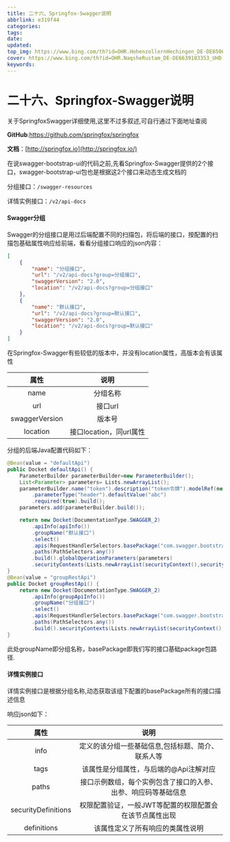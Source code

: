 ```yaml
---
title: 二十六、Springfox-Swagger说明
abbrlink: e319f44
categories: 
tags: 
date: 
updated: 
top_img: https://www.bing.com/th?id=OHR.HohenzollernHechingen_DE-DE6506429965_UHD.jpg
cover: https://www.bing.com/th?id=OHR.NaqsheRustam_DE-DE6639103353_UHD.jpg
keywords: 
---
```

# 二十六、Springfox-Swagger说明

关于SpringfoxSwagger详细使用,这里不过多叙述,可自行通过下面地址查阅

**GitHub**:https://github.com/springfox/springfox

**文档**：[http://springfox.io](http://springfox.io/)

在说swagger-bootstrap-ui的代码之前,先看Springfox-Swagger提供的2个接口，swagger-bootstrap-ui包也是根据这2个接口来动态生成文档的

分组接口：`/swagger-resources`

详情实例接口：`/v2/api-docs`

#### Swagger分组

Swagger的分组接口是用过后端配置不同的扫描包，将后端的接口，按配置的扫描包基础属性响应给前端，看看分组接口响应的json内容：

```json
[
    {
        "name": "分组接口",
        "url": "/v2/api-docs?group=分组接口",
        "swaggerVersion": "2.0",
        "location": "/v2/api-docs?group=分组接口"
    },
    {
        "name": "默认接口",
        "url": "/v2/api-docs?group=默认接口",
        "swaggerVersion": "2.0",
        "location": "/v2/api-docs?group=默认接口"
    }
]
```

在Springfox-Swagger有些较低的版本中，并没有location属性，高版本会有该属性

|      属性      |          说明           |
| :------------: | :---------------------: |
|      name      |        分组名称         |
|      url       |         接口url         |
| swaggerVersion |         版本号          |
|    location    | 接口location，同url属性 |

分组的后端Java配置代码如下：

```java
@Bean(value = "defaultApi")
public Docket defaultApi() {
    ParameterBuilder parameterBuilder=new ParameterBuilder();
    List<Parameter> parameters= Lists.newArrayList();
    parameterBuilder.name("token").description("token令牌").modelRef(new ModelRef("String"))
        .parameterType("header").defaultValue("abc")
        .required(true).build();
    parameters.add(parameterBuilder.build());

    return new Docket(DocumentationType.SWAGGER_2)
        .apiInfo(apiInfo())
        .groupName("默认接口")
        .select()
        .apis(RequestHandlerSelectors.basePackage("com.swagger.bootstrap.ui.demo.controller"))
        .paths(PathSelectors.any())
        .build().globalOperationParameters(parameters)
        .securityContexts(Lists.newArrayList(securityContext(),securityContext1())).securitySchemes(Lists.<SecurityScheme>newArrayList(apiKey(),apiKey1()));
}
@Bean(value = "groupRestApi")
public Docket groupRestApi() {
    return new Docket(DocumentationType.SWAGGER_2)
        .apiInfo(groupApiInfo())
        .groupName("分组接口")
        .select()
        .apis(RequestHandlerSelectors.basePackage("com.swagger.bootstrap.ui.demo.group"))
        .paths(PathSelectors.any())
        .build().securityContexts(Lists.newArrayList(securityContext(),securityContext1())).securitySchemes(Lists.<SecurityScheme>newArrayList(apiKey(),apiKey1()));
}
```

此处groupName即分组名称，basePackage即我们写的接口基础package包路径.

#### 详情实例接口

详情实例接口是根据分组名称,动态获取该组下配置的basePackage所有的接口描述信息

响应json如下：

|        属性         |                             说明                             |
| :-----------------: | :----------------------------------------------------------: |
|        info         |      定义的该分组一些基础信息,包括标题、简介、联系人等       |
|        tags         |            该属性是分组属性，与后端的@Api注解对应            |
|        paths        | 接口示例数组，每个实例包含了接口的入参、出参、响应码等基础信息 |
| securityDefinitions |   权限配置验证，一般JWT等配置的权限配置会在该节点属性出现    |
|     definitions     |               该属性定义了所有响应的类属性说明               |